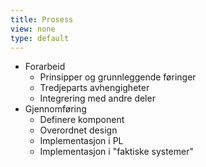 ```yaml
---
title: Prosess
view: none
type: default
---
```


<ul>
<li class="slide">
    Forarbeid
    <ul>
    <li class="slide">Prinsipper og grunnleggende føringer</li>
<!--
Grunnenheter og gjengående egenskaper (størrelser, typografi, farger, etc)
Legg opp føringer for CSS (f.eks. BEM, SMACSS, OOCSS, ACSS)
-->
    <li class="slide">Tredjeparts avhengigheter</li>
<!--
Bootstrap er jo en gjenganger
-->
    <li class="slide">Integrering med andre deler</li>
<!--
Hvordan skal ressursene inkluderes i andre systemer?
-->
    </ul>
</li>
<li class="slide">
    Gjennomføring
    <ul>
    <li class="slide">Definere komponent</li>
<!--
Hvilket formål har delen, kan den splittes opp i mindre deler
Gjøres sammen
-->
    <li class="slide">Overordnet design</li>
<!--
Overordnet look and feel
Sjekkes gjerne med produkteier
Gjøres av designer, gjerne med rådføring fra utvikler og prosjektleder
Gjøres i Sketch, eksporteres via Zeplin
-->
    <li class="slide">Implementasjon i PL</li>
<!--
Setter opp de mønster som trengs
Gjerne sett ting opp i en eller flere maler og/eller sider, for å se kontekster når man tror man har fikset mønsteret for seg selv
Gjøres i første omgang av utvikler
Samstemmer resultatet med designer, gjør siste endringer
-->
    <li class="slide">Implementasjon i "faktiske systemer"</li>
<!--
Gjøres av utvikler
-->
    </ul>
</li>
</ul>